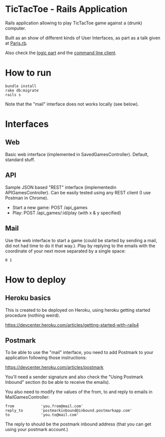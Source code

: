TicTacToe - Rails Application
=============================

Rails application allowing to play TicTacToe game against a (drunk) computer.

Built as an show of different kinds of User Interfaces, as part as a talk given at [Paris.rb](https://speakerdeck.com/vanakenm/ive-an-idea-lets-do-a-webapp-or-not).

Also check the [logic part](http://github.com/vanakenm/ttt) and the [command line client](http://github.com/vanakenm/ttt-cmd).

# How to run

    bundle install
    rake db:migrate
    rails s

Note that the "mail" interface does not works locally (see below).

# Interfaces

## Web
Basic web interface (implemented in SavedGamesController). Default, standard stuff.

## API
Sample JSON based "REST" interface (implementedin APIGamesController). Can be easily tested using any REST client (I use Postman in Chrome).

* Start a new game: POST /api_games
* Play: POST /api_games/:id/play (with x & y specified)

## Mail
Use the web interface to start a game (could be started by sending a mail, did not had time to do it that way.). Play by replying to the emails with the coordinate of your next move separated by a single space:

    0 1

# How to deploy

## Heroku basics
This is created to be deployed on Heroku, using heroku getting started procedure (nothing weird). 

https://devcenter.heroku.com/articles/getting-started-with-rails4

## Postmark
To be able to use the "mail" interface, you need to add Postmark to your application following those instructions:

https://devcenter.heroku.com/articles/postmark

You'll need a sender signature and also check the "Using Postmark Inbound" section (to be able to receive the emails).

You also need to modify the values of the from, to and reply to emails in MailGamesController:

    from            'you.from@mail.com'
    reply_to        'postmarkinbound@inbound.postmarkapp.com'
    to              'you.to@mail.com'

The reply to should be the postmark inbound address (that you can get using your postmark account.)